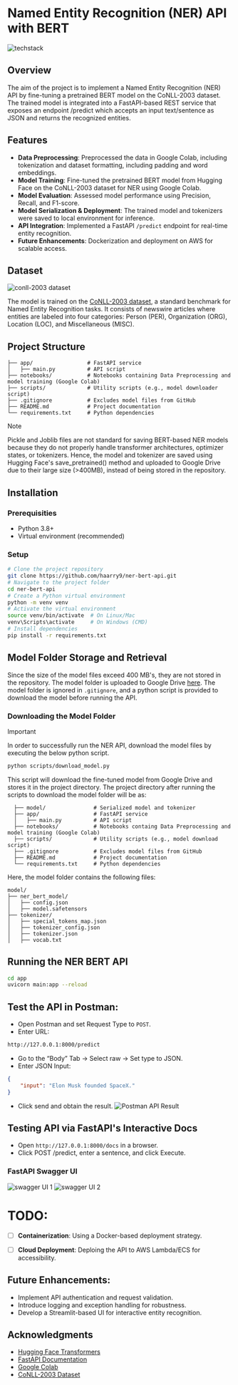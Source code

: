 # Named Entity Recognition (NER) API with BERT

![techstack](tech_stack.png)

## Overview

The aim of the project is to implement a Named Entity Recognition (NER) API by fine-tuning a pretrained BERT model on the CoNLL-2003 dataset. The trained model is integrated into a FastAPI-based REST service that exposes an endpoint /predict which accepts an input text/sentence as JSON and returns the recognized entities. 

## Features
- **Data Preprocessing**: Preprocessed the data in Google Colab, including tokenization and dataset formatting, including padding and word embeddings.
- **Model Training**: Fine-tuned the pretrained BERT model from Hugging Face on the CoNLL-2003 dataset for NER using Google Colab.
- **Model Evaluation**: Assessed model performance using Precision, Recall, and F1-score.
- **Model Serialization & Deployment**: The trained model and tokenizers were saved to local environment for inference.
- **API Integration**: Implemented a FastAPI `/predict` endpoint for real-time entity recognition.
- **Future Enhancements**: Dockerization and deployment on AWS for scalable access.

## Dataset
![conll-2003 dataset](conll-2003.png)

The model is trained on the [CoNLL-2003 dataset](https://huggingface.co/datasets/eriktks/conll2003), a standard benchmark for Named Entity Recognition tasks. It consists of newswire articles where entities are labeled into four categories: Person (PER), Organization (ORG), Location (LOC), and Miscellaneous (MISC). 

## Project Structure

```
├── app/                 # FastAPI service
│   ├── main.py          # API script
├── notebooks/           # Notebooks containing Data Preprocessing and model training (Google Colab)
├── scripts/             # Utility scripts (e.g., model downloader script)
├── .gitignore           # Excludes model files from GitHub
├── README.md            # Project documentation
└── requirements.txt     # Python dependencies
```
> [!NOTE]  
> Pickle and Joblib files are not standard for saving BERT-based NER models because they do not properly handle transformer architectures, optimizer states, or tokenizers. Hence, the model and tokenizer are saved using Hugging Face's save_pretrained() method and uploaded to Google Drive due to their large size (>400MB), instead of being stored in the repository.

## Installation

### Prerequisities
- Python 3.8+
- Virtual environment (recommended)

### Setup

```bash
# Clone the project repository
git clone https://github.com/haarry9/ner-bert-api.git
# Navigate to the project folder
cd ner-bert-api
# Create a Python virtual environment
python -m venv venv
# Activate the virtual environment
source venv/bin/activate  # On Linux/Mac
venv\Scripts\activate     # On Windows (CMD)
# Install dependencies
pip install -r requirements.txt
```
## Model Folder Storage and Retrieval
Since the size of the model files exceed 400 MB's, they are not stored in the repository. The model folder is uploaded to Google Drive [here](https://drive.google.com/file/d/1TjtdVLCQ1So2TC6ylo6Rttyp2l_yXpvX/view?usp=drive_link). The model folder is ignored in `.gitignore`, and a python script is provided to download the model before running the API.

### Downloading the Model Folder
> [!IMPORTANT]  
> In order to successfully run the NER API, download the model files by executing the below python script.

```bash
python scripts/download_model.py
```
This script will download the fine-tuned model from Google Drive and stores it in the project directory.
The project directory after running the scripts to download the model folder will be as:
```
  ├── model/               # Serialized model and tokenizer
  ├── app/                 # FastAPI service
  │   ├── main.py          # API script
  ├── notebooks/           # Notebooks containg Data Preprocessing and model training (Google Colab)
  ├── scripts/             # Utility scripts (e.g., model download script)
  ├── .gitignore           # Excludes model files from GitHub
  ├── README.md            # Project documentation
  └── requirements.txt     # Python dependencies
```
Here, the model folder contains the following files:
```
model/
├── ner_bert_model/
│   ├── config.json
│   ├── model.safetensors
├── tokenizer/
│   ├── special_tokens_map.json
│   ├── tokenizer_config.json
│   ├── tokenizer.json
│   ├── vocab.txt
```
## Running the NER BERT API
```bash
cd app
uvicorn main:app --reload
```

## Test the API in Postman:
- Open Postman and set Request Type to `POST`.
- Enter URL:
```bash
http://127.0.0.1:8000/predict
```
- Go to the “Body” Tab → Select raw → Set type to JSON.
- Enter JSON Input:
```json
{
    "input": "Elon Musk founded SpaceX."
}
```
- Click send and obtain the result.
![Postman API Result](postman_api_result.png)


## Testing API via FastAPI's Interactive Docs
- Open `http://127.0.0.1:8000/docs` in a browser.
- Click POST /predict, enter a sentence, and click Execute.

### FastAPI Swagger UI 
![swagger UI 1](ui1.png)
![swagger UI 2](ui2.png)



# TODO:
- [ ] **Containerization**: Using a Docker-based deployment strategy.
- [ ] **Cloud Deployment**: Deploing the API to AWS Lambda/ECS for accessibility.


## Future Enhancements:
- Implement API authentication and request validation.
- Introduce logging and exception handling for robustness.
- Develop a Streamlit-based UI for interactive entity recognition.

## Acknowledgments
- [Hugging Face Transformers](https://huggingface.co/transformers/)
- [FastAPI Documentation](https://fastapi.tiangolo.com/)
- [Google Colab](https://colab.research.google.com/)
- [CoNLL-2003 Dataset](https://www.kaggle.com/datasets/alaakhaled/conll003-ner)
